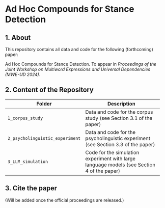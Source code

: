 # Ad Hoc Compounds for Stance Detection

## 1. About 

This repository contains all data and code for the following (forthcoming) paper:

Ad Hoc Compounds for Stance Detection. To appear in *Proceedings of the Joint Workshop on Multiword Expressions and Universal Dependencies (MWE-UD 2024)*.



## 2. Content of the Repository

| Folder                   | Description                                                                                                                                                                                                                                                                                                 |
|--------------------------|-------------------------------------------------------------------------------------------------------------------------------------------------------------------------------------------------------------------------------------------------------------------------------------------------------------|
| ```1_corpus_study```               |   Data and code for the corpus study (see Section 3.1 of the paper)                                                                    |
| ```2_psycholinguistic_experiment```   | Data and code for the psycholinguistic experiment (see Section 3.3 of the paper)                                                                                                                                                                                                              |
| ```3_LLM_simulation```             | Code for the simulation experiment with large language models (see Section 4 of the paper)     |

## 3. Cite the paper

(Will be added once the official proceedings are released.)
